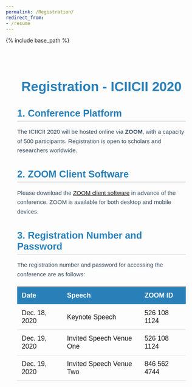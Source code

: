 ```yaml
---
permalink: /Registration/
redirect_from:  
- /resume
---
```



{% include base_path %}
<div class="registration-container">
  <h1 class="registration-title">Registration - ICIICII 2020</h1>
  
  <div class="registration-section">
    <h2 class="section-title">1. Conference Platform</h2>
    <p class="registration-text">
      The ICIICII 2020 will be hosted online via <strong>ZOOM</strong>, with a capacity of 500 participants. Registration is open to scholars and researchers worldwide.
    </p>
  </div>

  <div class="registration-section">
    <h2 class="section-title">2. ZOOM Client Software</h2>
    <p class="registration-text">
      Please download the <a href="https://zoom.us/download#client_4meeting" target="_blank">ZOOM client software</a> in advance of the conference. ZOOM is available for both desktop and mobile devices.
    </p>
  </div>

  <div class="registration-section">
    <h2 class="section-title">3. Registration Number and Password</h2>
    <p class="registration-text">
      The registration number and password for accessing the conference are as follows:
    </p>
    <table class="registration-table">
      <thead>
        <tr>
          <th>Date</th>
          <th>Speech</th>
          <th>ZOOM ID</th>
        </tr>
      </thead>
      <tbody>
        <tr>
          <td>Dec. 18, 2020</td>
          <td>Keynote Speech</td>
          <td>526 108 1124</td>
        </tr>
        <tr>
          <td>Dec. 19, 2020</td>
          <td>Invited Speech Venue One</td>
          <td>526 108 1124</td>
        </tr>
        <tr>
          <td>Dec. 19, 2020</td>
          <td>Invited Speech Venue Two</td>
          <td>846 562 4744</td>
        </tr>
      </tbody>
    </table>
  </div>
</div>

<style>
  /* General container */
  .registration-container {
    max-width: 900px;
    margin: 0 auto;
    padding: 30px;
    font-family: Arial, sans-serif;
    color: #34495E;
  }

  .registration-title {
    font-size: 2.5em;
    color: #2980B9;
    text-align: center;
    margin-bottom: 30px;
  }

  .registration-section {
    margin-bottom: 30px;
  }

  .section-title {
    font-size: 1.8em;
    color: #2980B9;
    margin-bottom: 10px;
    font-weight: bold;
    border-bottom: 2px solid #ddd;
    padding-bottom: 5px;
  }

  .registration-text {
    font-size: 1.1em;
    line-height: 1.6;
    margin-bottom: 20px;
  }

  .registration-table {
    width: 100%;
    border-collapse: collapse;
    margin-top: 20px;
  }

  .registration-table th, .registration-table td {
    padding: 12px;
    text-align: left;
    font-size: 1.1em;
    border-bottom: 1px solid #ddd;
  }

  .registration-table th {
    background-color: #2980B9;
    color: #fff;
    font-weight: bold;
  }

  .registration-table td a {
    color: #2980B9;
    text-decoration: none;
  }

  .registration-table td a:hover {
    text-decoration: underline;
  }

  /* Responsive design */
  @media (max-width: 768px) {
    .registration-container {
      padding: 20px;
    }

    .registration-title {
      font-size: 2.2em;
    }

    .registration-table th, .registration-table td {
      font-size: 1em;
    }
  }
</style>
